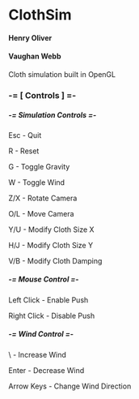 # ClothSim
#### Henry Oliver

#### Vaughan Webb

Cloth simulation built in OpenGL

### -= [ Controls ] =-

##### -= Simulation Controls =-

Esc - Quit

R - Reset

G - Toggle Gravity

W - Toggle Wind

Z/X - Rotate Camera

O/L - Move Camera

Y/U - Modify Cloth Size X

H/J - Modify Cloth Size Y

V/B - Modify Cloth Damping


##### -= Mouse Control =-

Left Click - Enable Push

Right Click - Disable Push

##### -= Wind Control =- 

\ - Increase Wind 

Enter - Decrease Wind

Arrow Keys - Change Wind Direction


